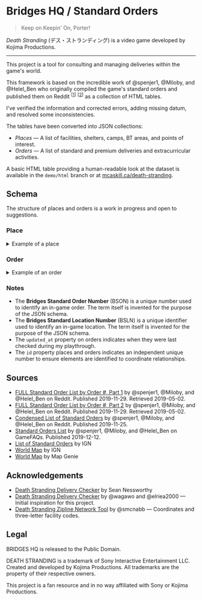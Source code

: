 Bridges HQ / Standard Orders
============================

> Keep on Keepin' On, Porter!

<cite>Death Stranding</cite> (<span lang="ja">デス・ストランディング</span>) is a video game developed by Kojima Productions.

---

This project is a tool for consulting and managing deliveries within the game's world.

This framework is based on the incredible work of @spenjer1, @Miloby, and @Helel_Ben who originally compiled the game's standard orders and published them on Reddit <sup>[[1][reddit-e3g1q8]]</sup> <sup>[[2][reddit-e3g2yg]]</sup> as a collection of HTML tables.

I've verified the information and corrected errors, adding missing datum, and resolved some inconsistencies.

The tables have been converted into JSON collections:

* _Places_ — A list of facilities, shelters, camps, BT areas, and points of interest.
* _Orders_ — A list of standard and premium deliveries and extracurricular activities.

A basic HTML table providing a human-readable look at the dataset is available in the `demo/html` branch or at [mcaskill.ca/death-stranding](https://mcaskill.ca/death-stranding/).

## Schema

The structure of places and orders is a work in progress and open to suggestions.

### Place

<details><summary>Example of a place</summary>

```json
{
    "id": "6fa149f8-2559-4282-8948-596dc624d578",
    "updated_at": "2020-07-12T04:30:00Z",
    "bsln": "UCA-01-003",
    "knot": 2,
    "name": "Capital Knot City",
    "details": null,
    "type": "INFRA_CITY",
    "region": "REGION_EASTERN",
    "amenities": [],
    "tags": [
        "ORDER_STORY",
        "ORDER_STANDARD"
    ],
    "geometry": {
        "point": {
            "lng": 1431.92,
            "lat": 701.45
        }
    }
}
```
</details>

### Order

<details><summary>Example of an order</summary>

```json
{
    "id": "615fff86-a886-4bb8-b262-e92eda9b6015",
    "updated_at": "2020-07-12T04:30:00Z",
    "bson": "306",
    "type": "ORDER_STANDARD",
    "reorder": true,
    "urgent": false,
    "name": "[RE-ORDER] Retrieval: Camera",
    "available_at": {
        "place_id": "70d1a23d-c33f-4b4d-9950-c66b20885d68"
    },
    "collection_at": {
        "place_id": "04b44723-e048-4bd9-8a54-b284d7ba7adb"
    },
    "delivery_at": {
        "place_id": "70d1a23d-c33f-4b4d-9950-c66b20885d68"
    },
    "objectives_text": "Recovery (Terrorists), Fragile, Mountainous, Condition, Quantity (<50%, 1 / <20%, 1+)",
    "objectives": [
        {
            "type": "OBJ_MIN_QUANTITY",
            "standard": "1",
            "premium": "1+"
        },
        {
            "type": "OBJ_MIN_CONDITION",
            "standard": "<50%",
            "premium": "<20%"
        }
    ],
    "obstacles": [
        {
            "type": "OBST_CARGO_RECOVERY_TERRORIST"
        },
        {
            "type": "OBST_CARGO_FRAGILE"
        },
        {
            "type": "OBST_MOUNTAINOUS"
        }
    ],
    "category": "EVAL_MISCELLANEOUS",
    "maxlikes": {
        "standard": 43,
        "premium": 54
    },
    "weight": 1.5,
    "content": [
        "S-1"
    ]
}
```
</details>

### Notes

* The **Bridges Standard Order Number** (BSON) is a unique number used to identify an in-game order. The term itself is invented for the purpose of the JSON schema.
* The **Bridges Standard Location Number** (BSLN) is a unique identifier used to identify an in-game location. The term itself is invented for the purpose of the JSON schema.
* The `updated_at` property on orders indicates when they were last checked during my playthrough.
* The `id` property places and orders indicates an independent unique number to ensure elements are identified to coordinate relationships.

## Sources

* [FULL Standard Order List by Order #, Part 1][reddit-e3g1q8] by @spenjer1, @Miloby, and @Helel_Ben on Reddit. Published 2019-11-29. Retrieved 2019-05-02.
* [FULL Standard Order List by Order #, Part 2][reddit-e3g2yg] by @spenjer1, @Miloby, and @Helel_Ben on Reddit. Published 2019-11-29. Retrieved 2019-05-02.
* [Condensed List of Standard Orders][reddit-e1ig81] by @spenjer1, @Miloby, and @Helel_Ben on Reddit. Published 2019-11-25.
* [Standard Orders List][gamefaqs-78100] by @spenjer1, @Miloby, and @Helel_Ben on GameFAQs. Published 2019-12-12.
* [List of Standard Orders][ign-orders] by IGN
* [World Map][ign-world] by IGN
* [World Map][mapgenie-world] by Map Genie

## Acknowledgements

* [Death Stranding Delivery Checker](https://nessworthy.me/deathstranding/) by Sean Nessworthy
* [Death Stranding Delivery Checker](https://github.com/wagawo/derivery-checker) by @wagawo and @elriea2000 — Initial inspiration for this project.
* [Death Stranding Zipline Network Tool](https://github.com/smcnabb/death-stranding-zipline-network) by @smcnabb — Coordinates and three-letter facility codes.

## Legal

BRIDGES HQ is released to the Public Domain.

DEATH STRANDING is a trademark of Sony Interactive Entertainment LLC. Created and developed by Kojima Productions. All trademarks are the property of their respective owners.

This project is a fan resource and in no way affiliated with Sony or Kojima Productions.

[kojima-ds]: http://www.kojimaproductions.jp/death_stranding.html
[sony-ds]:   https://www.playstation.com/en-us/games/death-stranding-ps4/

[ign-orders]:    https://www.ign.com/wikis/death-stranding/List_of_Standard_Orders
[reddit-e1ig81]: https://www.reddit.com/r/DeathStranding/comments/e1ig81/spoilers_condensed_list_of_standard_orders/
[reddit-e3g1q8]: https://www.reddit.com/r/DeathStranding/comments/e3g1q8/full_standard_order_list_by_order_spoilers/
[reddit-e3g2yg]: https://www.reddit.com/r/DeathStranding/comments/e3g2yg/full_standard_order_list_by_order_part_2_spoilers/
[gamefaqs-78100]: https://gamefaqs.gamespot.com/ps4/184428-death-stranding/faqs/78100

[ign-world]:      https://www.ign.com/maps/death-stranding/world
[mapgenie-world]: https://mapgenie.io/death-stranding/maps/world
